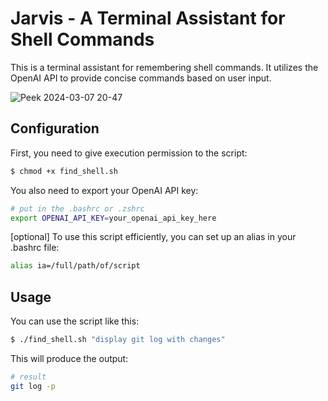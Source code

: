 # Jarvis - A Terminal Assistant for Shell Commands

This is a terminal assistant for remembering shell commands. It utilizes the OpenAI API to provide concise commands based on user input.

![Peek 2024-03-07 20-47](https://github.com/nywton/jarvis/assets/6857918/e097c884-3835-4564-9427-67b69e2f53e3)

## Configuration

First, you need to give execution permission to the script:

```bash
$ chmod +x find_shell.sh
```
You also need to export your OpenAI API key:

```bash
# put in the .bashrc or .zshrc
export OPENAI_API_KEY=your_openai_api_key_here
```

[optional] To use this script efficiently, you can set up an alias in your .bashrc file:

```bash
alias ia=/full/path/of/script
```
## Usage
You can use the script like this:

```bash
$ ./find_shell.sh "display git log with changes"
```
This will produce the output:

```bash
# result
git log -p
```



